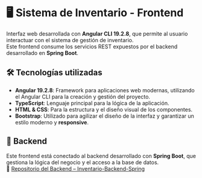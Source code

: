 # 🖥️ Sistema de Inventario - Frontend

Interfaz web desarrollada con **Angular CLI 19.2.8**, que permite al usuario interactuar con el sistema de gestión de inventario.  
Este frontend consume los servicios REST expuestos por el backend desarrollado en **Spring Boot**.

## 🛠️ Tecnologías utilizadas

- **Angular 19.2.8**: Framework para aplicaciones web modernas, utilizando el Angular CLI para la creación y gestión del proyecto.
- **TypeScript**: Lenguaje principal para la lógica de la aplicación.
- **HTML & CSS**: Para la estructura y el diseño visual de los componentes.
- **Bootstrap**: Utilizado para agilizar el diseño de la interfaz y garantizar un estilo moderno y **responsive**.

## 🔗 Backend

Este frontend está conectado al backend desarrollado con **Spring Boot**, que gestiona la lógica del negocio y el acceso a la base de datos.  
🔗 [Repositorio del Backend – Inventario-Backend-Spring](https://github.com/AlexisCepeda/Inventario-Backend-Spring)
